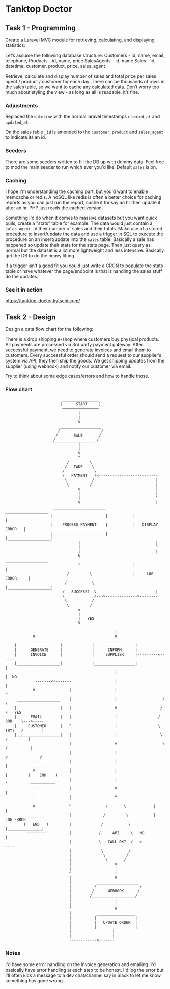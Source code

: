 # Tanktop Doctor

## Task 1 - Programming
Create a Laravel MVC module for retrieving, calculating, and displaying statistics:

Let’s assume the following database structure:
Customers - id, name, email, telephone,
Products - id, name, price
SalesAgents - id, name
Sales - id, datetime, customer, product, price, sales_agent

Retrieve, calculate and display number of sales and total price per sales agent / product / customer for each day.
There can be thousands of rows in the sales table, so we want to cache any calculated data.
Don’t worry too much about styling the view - as long as all is readable, it’s fine.

### Adjustments

Replaced the `datetime` with the normal laravel timestamps `created_at` and `updated_at`.

On the sales table `_id` is amended to the `customer`, `product` and `sales_agent` to indicate its an id.

### Seeders

There are some seeders written to fill the DB up with dummy data. Feel free to mod the main seeder to run which ever you'd like. Default `sales` is on.

### Caching

I hope I'm understanding the caching part, but you'd want to enable memcache or redis. A noSQL like redis is often a better choice for caching reports as you can just run the report, cache it for say an hr then update it after an hr. PHP just reads the cached version.

Something I'd do when it comes to massive datasets but you want quick pulls, create a "stats" table for example. The data would just contain a `sales_agent_id` their number of sales and their totals. Make use of a stored procedure to insert/update the data and use a trigger in SQL to execute the procedure on an insert/update into the `sales` table. Basically a sale has happened so update their stats for the stats page. Then just query as normal but the dataset is a lot more lightweight and less intensive. Basically get the DB to do the heavy lifting.

If a trigger isn't a good fit you could just write a CRON to populate the stats table or have whatever the page/endpoint is that is handling the sales stuff do the updates.

### See it in action
https://tanktop-doctor.kytschi.com/

## Task 2 - Design

Design a data flow chart for the following:

There is a drop shipping e-shop where customers buy physical products. All payments are processed via 3rd party payment gateway. After successful payment, we need to generate invoices and email them to customers. Every successful order should send a request to our supplier’s system via API; they then ship the goods. We get shipping updates from the supplier (using webhook) and notify our customer via email.

Try to think about some edge cases/errors and how to handle those.

### Flow chart


                             ________________
                            (      START     )
                             ────────────────
                                    |
                                    |
                                    V
                            __________________
                           /                  /
                          /       SALE       /
                         /_________________ /
                                    |
                                    |
                                    V
                                    ^
                               /         \
                              /   TAKE    \
                             /             \
                             \   PAYMENT   /<--------------------------
                              \           /                           |
                               \         /                            |
                                    v                                 |   
                                    |                                 |
                                    |                                 ^
                                    V                                 |
                         _______________________             ___________________
                        |                       |           |                   |
                        |    PROCESS PAYMENT    |           |   DISPLAY ERROR   |
                        |_______________________|           |___________________|
                                    |                                 |     
                                    |                                 ^
                                    |                                 |
                                    V                        ___________________
                                    ^                       |                   |
                               /         \                  |     LOG ERROR     |
                              /           \                 |___________________|
                             /   SUCCESS?  \                          |               
                             \             /--->-------------->--------
                              \           /
                               \         /              
                                    v       
                                    |
                                    |   YES      
                                    V
                -------------------------------------
                |                                   |                        
                V                                   V                        
         ___________________               __________________                
        |                   |             |                  |               
        |      GENERATE     |             |      INFORM      |                  
        |      INVOICE      |             |     SUPPLIER     |---------<------           
        |___________________|             |__________________|               |  
                |                                   |                        |  NO
                |-------<--------                   |                        |
                V               |                   |                        ^  
         ___________________    |                   |                    /       \ 
        |                   |   |                   V                   /         \   YES 
        |      EMAIL        |   |                   |                  /    3RD    \--->----- 
        |     CUSTOMER      |   ^                   |                  \    TRY?   /        | 
        |___________________|   |                   |                   \         /         |
                |               |                   v                    \       /          |
                |               |                   |                        v              V
                |               |                   |                        |          ___________
                v               |                   |                        |         (    END    )
                |               |                   |                        ^          ───────────  
                |               |                   V                        |
                |               |                   ^                 _______________
                V               ^               /       \            |               |
             ________           |              /         \           |   LOG ERROR   |
            (   END   )         |             /           \          |_______________|
             ─────────          |            /     API     \   NO            |
                                |            \   CALL OK?  /--->--------------
                                |             \           /          
                                |              \         /
                                |               \       /
                                |                   v
                                |                   |
                                ^                   |
                                |                   V
                                |           ___________________
                                |          /                   /
                                |         /      WEBHOOK      /
                                |        /___________________/
                                |                   |
                                |                   |
                                ^                   V
                                |           _________________
                                |          |                 |
                                |          |   UPDATE ORDER  |
                                |          |_________________|
                                |                  |
                                |                  |
                                ------------<------- 

### Notes

I'd have some error handling on the invoice generation and emailing. I'd basically have error handling at each step to be honest. I'd log the error but I'll often kick a message to a dev chat/channel say in Slack to let me know something has gone wrong.

